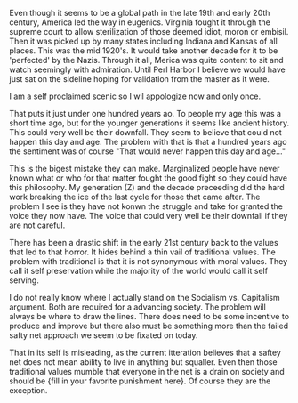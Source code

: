 
Even though it seems to be a global path in the late 19th and early 20th century, America led the way in eugenics.
Virginia fought it through the supreme court to allow sterilization of those deemed idiot, moron or embisil.
Then it was picked up by many states including Indiana and Kansas of all places.
This was the mid 1920's.
It would take another decade for it to be 'perfected' by the Nazis.
Through it all, Merica was quite content to sit and watch seemingly with admiration.
Until Perl Harbor I believe we would have just sat on the sideline hoping for validation from the master as it were.

I am a self proclaimed scenic so I wil appologize now and only once.

That puts it just under one hundred years ao.
To people my age this was a short time ago, but for the younger generations it seems like ancient history.
This could very well be their downfall.
They seem to believe that could not happen this day and age.
The problem with that is that a hundred years ago the sentiment was of course "That would never happen this day and age..."

This is the bigest mistake they can make.
Marginalized people have never known what or who for that matter fought the good fight so they could have this philosophy.
My generation (Z) and the decade preceeding did the hard work breaking the ice of the last cycle for those that came after.
The problem I see is they have not konwn the struggle and take for granted the voice they now have.
The voice that could very well be their downfall if they are not careful.

There has been a drastic shift in the early 21st century back to the values that led to that horror.
It hides behind a thin vail of traditional values.
The problem with traditional is that it is not synonymous with moral values.
They call it self preservation while the majority of the world would call it self serving.

I do not really know where I actually stand on the Socialism vs. Capitalism argument.
Both are required for a advancing society.
The problem will always be where to draw the lines.
There does need to be some incentive to produce and improve but there also must be something more than the failed safty net approach we seem to be fixated on today.

That in its self is misleading, as the current itteration believes that a saftey net does not mean ability to live in anything but squaller.
Even then those traditional values mumble that everyone in the net is a drain on society and should be  {fill in your favorite punishment here}.
Of course they are the exception.
